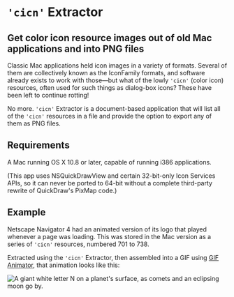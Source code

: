 # `'cicn'` Extractor
## Get color icon resource images out of old Mac applications and into PNG files

Classic Mac applications held icon images in a variety of formats. Several of them are collectively known as the IconFamily formats, and software already exists to work with those—but what of the lowly `'cicn'` (color icon) resources, often used for such things as dialog-box icons? These have been left to continue rotting!

No more. `'cicn'` Extractor is a document-based application that will list all of the `'cicn'` resources in a file and provide the option to export any of them as PNG files.

## Requirements

A Mac running OS X 10.8 or later, capable of running i386 applications.

(This app uses NSQuickDrawView and certain 32-bit-only Icon Services APIs, so it can never be ported to 64-bit without a complete third-party rewrite of QuickDraw's PixMap code.)

## Example

Netscape Navigator 4 had an animated version of its logo that played whenever a page was loading. This was stored in the Mac version as a series of `'cicn'` resources, numbered 701 to 738.

Extracted using the `'cicn'` Extractor, then assembled into a GIF using [GIF Animator](https://itunes.apple.com/us/app/gif-animator/id512165265?mt=12), that animation looks like this:

![A giant white letter N on a planet's surface, as comets and an eclipsing moon go by.](https://i.imgur.com/GC6VmzA.gif)
